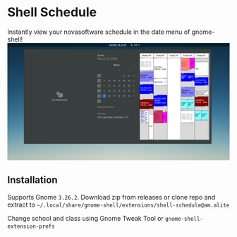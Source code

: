 # Shell Schedule

Instantly view your novasoftware schedule in the date menu of gnome-shell!
![screenshot](https://raw.githubusercontent.com/LukaJankovic/shell-schedule/master/images/screenshot.png)

## Installation
Supports Gnome `3.26.2`. Download zip from releases or clone repo and extract to `~/.local/share/gnome-shell/extensions/shell-schedule@am.alite`

Change school and class using Gnome Tweak Tool or `gnome-shell-extension-prefs`

